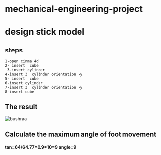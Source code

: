 # mechanical-engineering-project
# design stick model 
## steps 
```
1-open cinma 4d
2- insert  cube 
 3-insert cylinder 
4-insert 3  cylinder orientation -y
5- insert  cube 
6-insert cylinder 
7-insert 3  cylinder orientation -y
8-insert cube
```
## The result
![bushraa](https://user-images.githubusercontent.com/79949101/183269379-dcc0c71e-1df1-46a5-8ea6-46ef63a97c65.jpg)
 ## Calculate the maximum angle of foot movement
 
#### tan=64/64.77=0.9*10=9  angle=9
